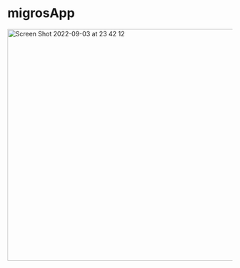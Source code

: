 # migrosApp
<img width="520" alt="Screen Shot 2022-09-03 at 23 42 12" src="https://user-images.githubusercontent.com/61031852/188287110-0938a419-8a42-4587-8518-7beddb167e66.png">

